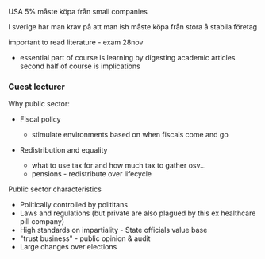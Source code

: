 USA 5%  måste köpa från small companies

I sverige har man krav på att man ish måste köpa från stora å stabila företag

important to read literature - exam 28nov
- essential part of course is learning by digesting academic articles
second half of course is implications

### Guest lecturer
Why public sector:
- Fiscal policy
	- stimulate environments based on when fiscals come and go

- Redistribution and equality
	- what to use tax for and how much tax to gather osv...
	- pensions - redistribute over lifecycle

Public sector characteristics
- Politically controlled by polititans
- Laws and regulations (but private are also plagued by this ex healthcare pill company)
- High standards on impartiality - State officials value base
- "trust business" - public opinion & audit
- Large changes over elections